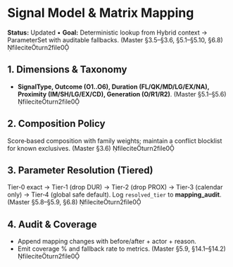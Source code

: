 # Signal Model & Matrix Mapping

**Status:** Updated • **Goal:** Deterministic lookup from Hybrid context → ParameterSet with auditable fallbacks. (Master §3.5–§3.6, §5.1–§5.10, §6.8) fileciteturn2file0

## 1. Dimensions & Taxonomy
- **SignalType, Outcome (O1..O6), Duration (FL/QK/MD/LG/EX/NA), Proximity (IM/SH/LG/EX/CD), Generation (O/R1/R2)**. (Master §5.1–§5.6) fileciteturn2file0

## 2. Composition Policy
Score‑based composition with family weights; maintain a conflict blocklist for known exclusives. (Master §3.6) fileciteturn2file0

## 3. Parameter Resolution (Tiered)
Tier‑0 exact → Tier‑1 (drop DUR) → Tier‑2 (drop PROX) → Tier‑3 (calendar only) → Tier‑4 (global safe default). Log `resolved_tier` to **mapping_audit**. (Master §5.8–§5.9, §6.8) fileciteturn2file0

## 4. Audit & Coverage
- Append mapping changes with before/after + actor + reason.  
- Emit coverage % and fallback rate to metrics. (Master §5.9, §14.1–§14.2) fileciteturn2file0
